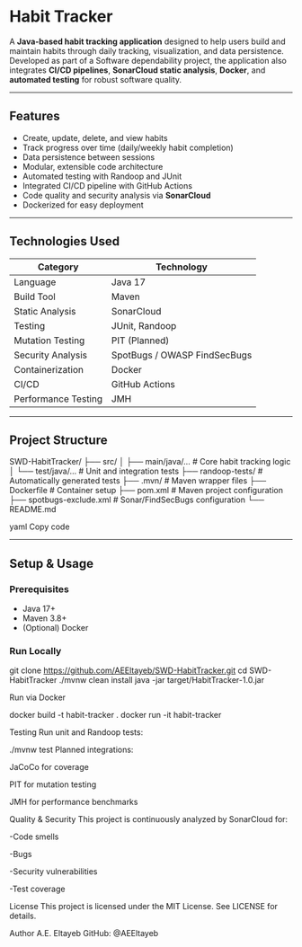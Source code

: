# Habit Tracker

A **Java-based habit tracking application** designed to help users build and maintain  habits through daily tracking, visualization, and data persistence.  
Developed as part of a Software dependability project, the application also integrates **CI/CD pipelines**, **SonarCloud static analysis**, **Docker**, and **automated testing** for robust software quality.

---

## Features

- Create, update, delete, and view habits  
- Track progress over time (daily/weekly habit completion)  
- Data persistence between sessions  
- Modular, extensible code architecture  
- Automated testing with Randoop and JUnit  
- Integrated CI/CD pipeline with GitHub Actions  
- Code quality and security analysis via **SonarCloud**  
- Dockerized for easy deployment

---

## Technologies Used

| Category | Technology |
|-----------|-------------|
| Language | Java 17 |
| Build Tool | Maven |
| Static Analysis | SonarCloud |
| Testing | JUnit, Randoop |
| Mutation Testing | PIT (Planned) |
| Security Analysis | SpotBugs / OWASP FindSecBugs |
| Containerization | Docker |
| CI/CD | GitHub Actions |
| Performance Testing | JMH |

---

## Project Structure

SWD-HabitTracker/
├── src/
│ ├── main/java/… # Core habit tracking logic
│ └── test/java/… # Unit and integration tests
├── randoop-tests/ # Automatically generated tests
├── .mvn/ # Maven wrapper files
├── Dockerfile # Container setup
├── pom.xml # Maven project configuration
├── spotbugs-exclude.xml # Sonar/FindSecBugs configuration
└── README.md

yaml
Copy code

---

##  Setup & Usage

###  Prerequisites
- Java 17+
- Maven 3.8+
- (Optional) Docker

###  Run Locally

git clone https://github.com/AEEltayeb/SWD-HabitTracker.git
cd SWD-HabitTracker
./mvnw clean install
java -jar target/HabitTracker-1.0.jar

 Run via Docker

docker build -t habit-tracker .
docker run -it habit-tracker

 Testing
Run unit and Randoop tests:

./mvnw test
Planned integrations:

JaCoCo for coverage

PIT for mutation testing

JMH for performance benchmarks

 Quality & Security
This project is continuously analyzed by SonarCloud for:

-Code smells

-Bugs

-Security vulnerabilities

-Test coverage


License
This project is licensed under the MIT License.
See LICENSE for details.

Author
A.E. Eltayeb
GitHub: @AEEltayeb

